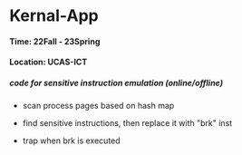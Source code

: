 # Kernal-App

#### Time: 22Fall - 23Spring

#### Location: UCAS-ICT



##### code for sensitive instruction emulation (online/offline)

* scan process pages based on hash map
* find sensitive instructions, then replace it with "brk" inst

* trap when brk is executed